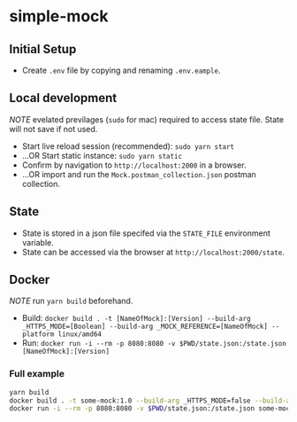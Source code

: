 # simple-mock

## Initial Setup

- Create `.env` file by copying and renaming `.env.eample`.

## Local development

*NOTE* evelated previlages (`sudo` for mac) required to access state file. State will not save if not used.

- Start live reload session (recommended): `sudo yarn start`
- ...OR Start static instance: `sudo yarn static`
- Confirm by navigation to `http://localhost:2000` in a browser.
- ...OR import and run the `Mock.postman_collection.json` postman collection.

## State

- State is stored in a json file specifed via the `STATE_FILE` environment variable.
- State can be accessed via the browser at `http://localhost:2000/state`.

## Docker

*NOTE* run `yarn build` beforehand.

- Build: `docker build . -t [NameOfMock]:[Version] --build-arg _HTTPS_MODE=[Boolean] --build-arg _MOCK_REFERENCE=[NameOfMock] --platform linux/amd64`
- Run: `docker run -i --rm -p 8080:8080 -v $PWD/state.json:/state.json [NameOfMock]:[Version]`

### Full example

```sh
yarn build
docker build . -t some-mock:1.0 --build-arg _HTTPS_MODE=false --build-arg _MOCK_REFERENCE=SOME_MOCK --platform linux/amd64
docker run -i --rm -p 8080:8080 -v $PWD/state.json:/state.json some-mock:1.0
```
